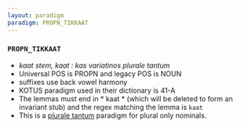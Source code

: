 ```yaml
---
layout: paradigm
paradigm: PROPN_TIKKAAT
---
```

### ` PROPN_TIKKAAT `

* _kaat stem, kaat : kas variatinos plurale tantum_
* Universal POS is PROPN and legacy POS is NOUN
* suffixes use back vowel harmony
* KOTUS paradigm used in their dictionary is 41-A
* The lemmas must end in * kaat * (which will be deleted to form an invariant stub) and the regex matching the lemma is ` kaat `
* This is a [plurale tantum](https://en.wikipedia.org/wiki/Plurale_tantum) paradigm for plural only nominals.
